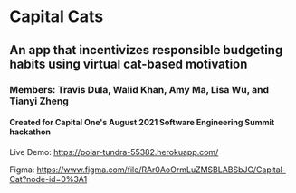 # Capital Cats

## An app that incentivizes responsible budgeting habits using virtual cat-based motivation
### Members: Travis Dula, Walid Khan, Amy Ma, Lisa Wu, and Tianyi Zheng

#### Created for Capital One's August 2021 Software Engineering Summit hackathon

Live Demo: https://polar-tundra-55382.herokuapp.com/

Figma: https://www.figma.com/file/RAr0AoOrmLuZMSBLABSbJC/Capital-Cat?node-id=0%3A1
